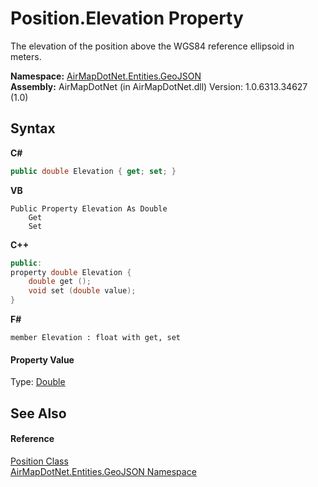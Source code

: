 # Position.Elevation Property 
 

The elevation of the position above the WGS84 reference ellipsoid in meters.

**Namespace:**&nbsp;<a href="N_AirMapDotNet_Entities_GeoJSON">AirMapDotNet.Entities.GeoJSON</a><br />**Assembly:**&nbsp;AirMapDotNet (in AirMapDotNet.dll) Version: 1.0.6313.34627 (1.0)

## Syntax

**C#**<br />
``` C#
public double Elevation { get; set; }
```

**VB**<br />
``` VB
Public Property Elevation As Double
	Get
	Set
```

**C++**<br />
``` C++
public:
property double Elevation {
	double get ();
	void set (double value);
}
```

**F#**<br />
``` F#
member Elevation : float with get, set

```


#### Property Value
Type: <a href="http://msdn2.microsoft.com/en-us/library/643eft0t" target="_blank">Double</a>

## See Also


#### Reference
<a href="T_AirMapDotNet_Entities_GeoJSON_Position">Position Class</a><br /><a href="N_AirMapDotNet_Entities_GeoJSON">AirMapDotNet.Entities.GeoJSON Namespace</a><br />